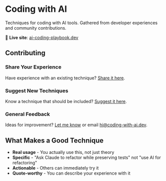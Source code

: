 # Coding with AI

  Techniques for coding with AI tools. Gathered from developer experiences and community contributions.

  🚀 **Live site**: [ai-coding-playbook.dev](https://ai-coding-playbook.dev)

  ## Contributing

  ### Share Your Experience
  Have experience with an existing technique? [Share it here](https://github.com/inmve/coding-with-ai/issues/new).

  ### Suggest New Techniques
  Know a technique that should be included? [Suggest it here](https://github.com/inmve/coding-with-ai/issues/new).

  ### General Feedback
  Ideas for improvement? [Let me know](https://github.com/inmve/coding-with-ai/issues/new) or email
  [hi@coding-with-ai.dev](mailto:hi@ai-coding-playbook.dev).

  ## What Makes a Good Technique

  - **Real usage** - You actually use this, not just theory
  - **Specific** - "Ask Claude to refactor while preserving tests" not "use AI for refactoring"
  - **Actionable** - Others can immediately try it
  - **Quote-worthy** - You can describe your experience with it
